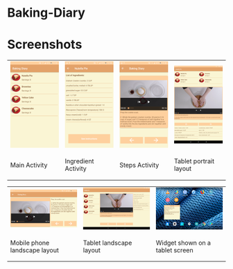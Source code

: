 # Baking-Diary
<h1>Screenshots</h1>
<table style="font-size:14px;">
<tbody>
<tr>
<td width="25%">
  <img src="https://raw.githubusercontent.com/PavolBriatka/Baking-Diary/master/Screenshots/phone_main.png"></td>
<td width="25%">
  <img src="https://raw.githubusercontent.com/PavolBriatka/Baking-Diary/master/Screenshots/phone_ingredient_list.png"></td>  
  <td width="25%">
    <img src="https://raw.githubusercontent.com/PavolBriatka/Baking-Diary/master/Screenshots/phone_step_activity.png"></td>
   <td width="25%">
    <img src="https://raw.githubusercontent.com/PavolBriatka/Baking-Diary/master/Screenshots/tablet_portrait.png"></td>
</tr>
  <tr>
  <td width="25%"><p>Main Activity</p></td>
    <td width="25%"><p>Ingredient Activity</p></td>
      <td width="25%"><p>Steps Activity</p></td>
    <td width="25%"><p>Tablet portrait layout</p></td>
  </tr>
</tbody>
</table>
<table>
<tbody>
     <tr>
<td width="33%">
  <img src="https://raw.githubusercontent.com/PavolBriatka/Baking-Diary/master/Screenshots/phone_land_step_activity.png"></td>
<td width="33%">
  <img src="https://raw.githubusercontent.com/PavolBriatka/Baking-Diary/master/Screenshots/tablet_land.png"></td> 
       <td width="33%">
  <img src="https://raw.githubusercontent.com/PavolBriatka/Baking-Diary/master/Screenshots/widget.png"></td>
</tr>
  <tr>
  <td width="33%"><p>Mobile phone landscape layout</p></td>
    <td width="33%"><p>Tablet landscape layout</p></td>
    <td width="33%"><p>Widget shown on a tablet screen</p></td>
  </tr>
  </tbody>
</table>
